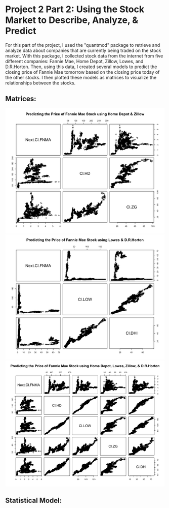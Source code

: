 # Project 2 Part 2: Using the Stock Market to Describe, Analyze, & Predict

For this part of the project, I used the "quantmod" package to retrieve and analyze data about companies that are currently being traded on the stock market. With this package, I collected stock data from the internet from five different companies: Fannie Mae, Home Depot, Zillow, Lowes, and D.R.Horton. Then, using this data, I created several models to predict the closing price of Fannie Mae tomorrow based on the closing price today of the other stocks. I then plotted these models as matrices to visualize the relationships between the stocks.

## Matrices:
![](fannie_HD_ZGplot.png)
![](fannie_LOW_DHIplot.png)
![](fannie_allplot.png)

## Statistical Model:
